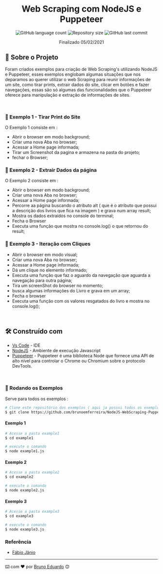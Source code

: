 <!-- ************************************* Título ********************************************* -->
<h1 align="center"> Web Scraping com NodeJS e Puppeteer </h1>

<!-- ************************************* Baadges ********************************************* -->
<p align="center">
  <img alt="GitHub language count" src="https://img.shields.io/github/languages/count/brunoemferreira/NodeJS-WebScraping-Puppeteer?color=%2304D361">
  <img alt="Repository size" src="https://img.shields.io/github/repo-size/brunoemferreira/NodeJS-WebScraping-Puppeteer">
  <img alt="GitHub last commit" src="https://img.shields.io/github/last-commit/brunoemferreira/NodeJS-WebScraping-Puppeteer">
</p>

<p align="center" > Finalizado 05/02/2021 </p> 

## 🚀 Sobre o Projeto

Foram criados exemplos para criação de Web Scraping's utilizando NodeJS e Puppeteer, esses exemplos englobam algumas situações que nos deparamos ao querer utilizar o web Scraping para reunir informações de um site, como tirar prints, extrair dados do site, clicar em botões e fazer navegações, essas são só algumas das funcionalidades que o Puppeteer oferece para manipulação e extração de informações de sites.   

</br>
<h3> 📗 Exemplo 1  - Tirar Print do Site </h3>

O Exemplo 1 consiste em : 
 * Abrir o browser em modo background;
 * Criar uma nova Aba no browser;
 * Acessar a Home page informada;   
 * Tirar um Screenshot da pagina e armazena na pasta do projeto;
 * fechar o Browser; 

<h3> 📕 Exemplo 2 - Extrair Dados da página </h3>

O Exemplo 2 consiste em : 
 * Abrir o browser em modo background;
 * Criar uma nova Aba no browser;
 * Acessar a Home page informada;  
 * Percorre aa página buscando o atributo alt ( que é o atributo que possui a descrição dos livros que fica na imagem ) e grava num array result; 
 * Mostra os dados extraídos no console do terminal;
 * Fecha o Browser
 * Executa uma função que mostra no console.log() o que retornou do result;

<h3> 📙 Exemplo 3 - Iteração com Cliques </h3>

 * Abrir o browser em modo visual;
 * Criar uma nova Aba no browser;
 * Acessar a Home page informada;  
 * Dá um clique no elemento informado;
 * Executa uma função que faz o aguardo da navegação que aguarda a navegação para outra página;  
 * Tira um screenShot do browser no momento;
 * busca algumas informações do Livro e grava em um array;
 * Fecha o browser
 * Executa uma função com os valores resgatados do livro e mostra no console.log();

</br>

## 🛠️ Construído com

* [Vs Code](https://code.visualstudio.com/) - IDE
* [NodeJS](https://nodejs.org/en/) - Ambiente de execução Javascript
* [Puppeteer](https://pptr.dev/) - Puppeteer é uma biblioteca Node que fornece uma API de alto nível para controlar o Chrome ou Chromium sobre o protocolo DevTools.

</br>

<h3> 🎲 Rodando os Exemplos</h3>

Serve para todos os exemplos : 

```bash
# Clone este repositório dos exemplos ( aqui ja possui todos os exemplos )
$ git clone https://github.com/brunoemferreira/NodeJS-WebScraping-Puppeteer.git
```

<h4>Exemplo 1</h4>

```bash
# Acesse a pasta example1
$ cd example1

# execute o comando
$ node example1.js
```

<h4>Exemplo 2</h4>

```bash
# Acesse a pasta example2
$ cd example2

# execute o comando
$ node example2.js
```

<h4>Exemplo 3</h4>

```bash
# Acesse a pasta example3
$ cd example3

# execute o comando
$ node example3.js
```

<h3>Referência</h3>

* [Fábio Jânio](https://medium.com/@fabiojanio/node-js-web-scraping-com-puppeteer-29dd974eb042)



---
⌨️ com ❤️ por [Bruno Eduardo](https://gist.github.com/brunoemferreira) 😊
